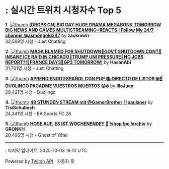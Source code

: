 # : 실시간 트위치 시청자수 Top 5

**1.** [![thumb](https://static-cdn.jtvnw.net/previews-ttv/live_user_zackrawrr-320x180.jpg)](https://twitch.tv/zackrawrr)
**[[DROPS ON] BIG DAY HUGE DRAMA MEGABONK TOMORROW BIG NEWS AND GAMES MULTISTREAMING+REACTS | Follow My 24/7 channel @asmongold247](https://twitch.tv/zackrawrr)** by **zackrawrr**<br>32,569명 시청  - Just Chatting

**2.** [![thumb](https://static-cdn.jtvnw.net/previews-ttv/live_user_hasanabi-320x180.jpg)](https://twitch.tv/HasanAbi)
**[MAGA BLAMED FOR SHUTDOWN🚨GOVT SHUTDOWN CONT🚨INSANE ICE RAID IN CHICAGO🚨TRUMP UNI PRESSURE🚨NO JOBS REPORT?!🚨FRANCE DAY3🚨GP3 TOMORROW!](https://twitch.tv/HasanAbi)** by **HasanAbi**<br>31,701명 시청  - Just Chatting

**3.** [![thumb](https://static-cdn.jtvnw.net/previews-ttv/live_user_illojuan-320x180.jpg)](https://twitch.tv/IlloJuan)
**[APRENDIENDO ESPAÑOL CON PUP 📚 DIRECTO DE LISTOS 🤓☝ DUOLINGO PAGADME VUESTROS MUERTOS 😡🔥](https://twitch.tv/IlloJuan)** by **IlloJuan**<br>29,421명 시청  - Duolingo

**4.** [![thumb](https://static-cdn.jtvnw.net/previews-ttv/live_user_tisischubech-320x180.jpg)](https://twitch.tv/TisiSchubech)
**[48 STUNDEN STREAM mit @GamerBrother | !paulaner](https://twitch.tv/TisiSchubech)** by **TisiSchubech**<br>24,341명 시청  - EA Sports FC 26

**5.** [![thumb](https://static-cdn.jtvnw.net/previews-ttv/live_user_gronkh-320x180.jpg)](https://twitch.tv/GRONKH)
**[HOSE AUF, ES IST WOCHENENDE!! 🍕 !shop !pc !archiv](https://twitch.tv/GRONKH)** by **GRONKH**<br>20,496명 시청  - Ghost of Yōtei


---
: 마지막 업데이트: 2025-10-03 19:10 UTC

Powered by [Twitch API](https://dev.twitch.tv/docs/api/reference) · 자동화 봇